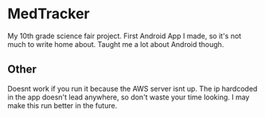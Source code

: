 # MedTracker
My 10th grade science fair project. First Android App I made, so it's not much to write home about. Taught me a lot about Android though.
## Other
Doesnt work if you run it because the AWS server isnt up. The ip hardcoded in the app doesn't lead anywhere, so don't waste your time looking.
I may make this run better in the future.
